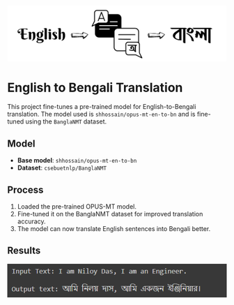 ![logo](https://github.com/Niloy-Aiml34/English-To-Bengali-Translation/blob/main/translations.png)

# English to Bengali Translation

This project fine-tunes a pre-trained model for English-to-Bengali translation. The model used is `shhossain/opus-mt-en-to-bn` and is fine-tuned using the `BanglaNMT` dataset.

## Model

- **Base model**: `shhossain/opus-mt-en-to-bn`
- **Dataset**: `csebuetnlp/BanglaNMT` 

## Process

1. Loaded the pre-trained OPUS-MT model.
2. Fine-tuned it on the BanglaNMT dataset for improved translation accuracy.
3. The model can now translate English sentences into Bengali better.

## Results

![EnToBn.png](https://github.com/Niloy-Aiml34/English-To-Bengali-Translation/blob/main/EnToBn.png)


